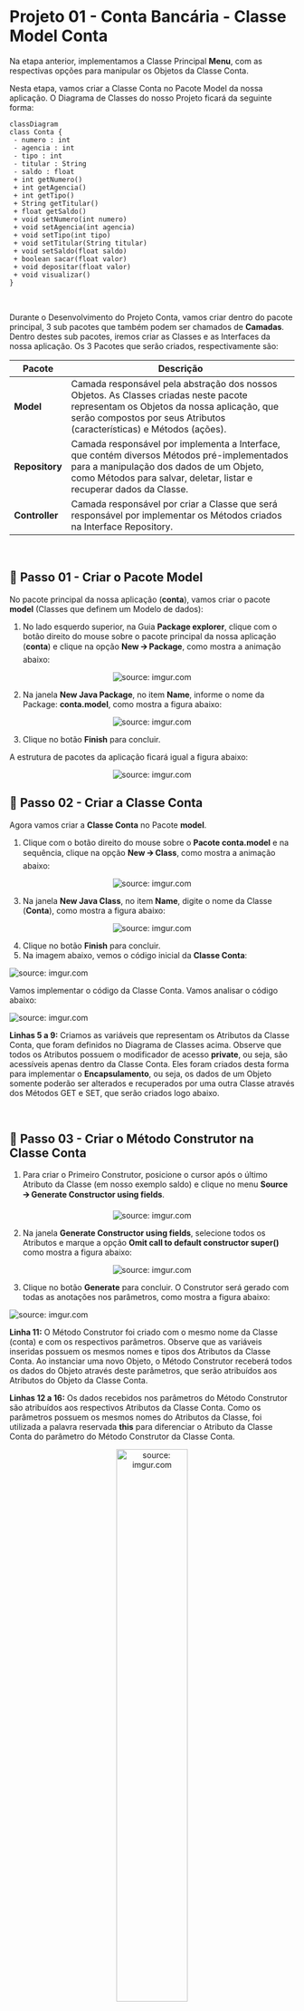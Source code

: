 <h1>Projeto 01 - Conta Bancária - Classe Model Conta</h1>

Na etapa anterior, implementamos a Classe Principal **Menu**, com as respectivas opções para manipular os Objetos da Classe Conta. 

Nesta etapa, vamos criar a Classe Conta no Pacote Model da nossa aplicação. O Diagrama de Classes do nosso Projeto ficará da seguinte forma:

```mermaid
classDiagram
class Conta {
 - numero : int
 - agencia : int
 - tipo : int
 - titular : String
 - saldo : float
 + int getNumero()
 + int getAgencia()
 + int getTipo()
 + String getTitular()
 + float getSaldo()
 + void setNumero(int numero)
 + void setAgencia(int agencia)
 + void setTipo(int tipo)
 + void setTitular(String titular)
 + void setSaldo(float saldo)
 + boolean sacar(float valor)
 + void depositar(float valor)
 + void visualizar()
}

```

<br />

Durante o Desenvolvimento do Projeto Conta, vamos criar dentro do pacote principal, 3 sub pacotes que também podem ser chamados de **Camadas**. Dentro destes sub pacotes, iremos criar as Classes e as Interfaces da nossa aplicação. Os 3 Pacotes que serão criados, respectivamente são:

| Pacote         | Descrição                                                    |
| -------------- | ------------------------------------------------------------ |
| **Model**      | Camada responsável pela abstração dos nossos Objetos. As Classes criadas neste pacote representam os Objetos da nossa aplicação, que serão compostos por seus Atributos (características) e Métodos (ações). |
| **Repository** | Camada responsável por implementa a Interface, que contém diversos Métodos pré-implementados para a manipulação dos dados de um Objeto, como Métodos para salvar, deletar, listar e recuperar dados da Classe. |
| **Controller** | Camada responsável por criar a Classe que será responsável por implementar os Métodos criados na Interface Repository. |

<br />

<h2>👣 Passo 01 - Criar o Pacote Model</h2>

No pacote principal da nossa aplicação (**conta**), vamos criar o pacote **model** (Classes que definem um Modelo de dados):

1. No lado esquerdo superior, na Guia **Package explorer**, clique com o botão direito do mouse sobre o pacote principal da nossa aplicação (**conta**) e clique na opção **New 🡪 Package**, como mostra a animação abaixo:

<div align="center"><img src="https://i.imgur.com/EKIRxAX.gif" title="source: imgur.com" /></div>

2. Na janela **New Java Package**, no item **Name**, informe o nome da Package: **conta.model**, como mostra a figura abaixo:

<div align="center"><img src="https://i.imgur.com/5XqJRGo.png" title="source: imgur.com" /></div>

3. Clique no botão **Finish** para concluir.

A estrutura de pacotes da aplicação ficará igual a figura abaixo:

<div align="center"><img src="https://i.imgur.com/mvgZRon.png" title="source: imgur.com" /></div>

<h2>👣 Passo 02 - Criar a Classe Conta</h2>

Agora vamos criar a **Classe Conta** no Pacote **model**.

1. Clique com o botão direito do mouse sobre o **Pacote conta.model** e na sequência, clique na opção **New 🡪 Class**, como mostra a animação abaixo:

<div align="center"><img src="https://i.imgur.com/XdXxPbI.gif" title="source: imgur.com" /></div>

3. Na janela **New Java Class**, no item **Name**, digite o nome da Classe (**Conta**), como mostra a figura abaixo:

<div align="center"><img src="https://i.imgur.com/gEN5DwO.png" title="source: imgur.com" /></div>

4. Clique no botão **Finish** para concluir.
5. Na imagem abaixo, vemos o código inicial da **Classe Conta**:

 <div align="left"><img src="https://i.imgur.com/fn4mLb7.png" title="source: imgur.com" /></div>


Vamos implementar o código da Classe Conta. Vamos analisar o código abaixo:

 <div align="left"><img src="https://i.imgur.com/cmBe1Pv.png" title="source: imgur.com" /></div>

**Linhas 5 a 9:** Criamos as variáveis que representam os Atributos da Classe Conta, que foram definidos no Diagrama de Classes acima. Observe que todos os Atributos possuem o modificador de acesso **private**, ou seja, são acessíveis apenas dentro da Classe Conta. Eles foram criados desta forma para implementar o **Encapsulamento**, ou seja, os dados de um Objeto somente poderão ser alterados e recuperados por uma outra Classe através dos Métodos GET e SET, que serão criados logo abaixo.

<br />

<h2 >👣 Passo 03 - Criar o Método Construtor na Classe Conta</h2>



1. Para criar o Primeiro Construtor, posicione o cursor após o último Atributo da Classe (em nosso exemplo saldo) e clique no menu **Source 🡪 Generate Constructor using fields**.

<div align="center"><img src="https://i.imgur.com/KdBeY3s.png" title="source: imgur.com" /></div>

2. Na janela **Generate Constructor using fields**, selecione todos os Atributos e marque a opção **Omit call to default constructor super()** como mostra a figura abaixo:

<div align="center"><img src="https://i.imgur.com/OQjnpQh.png" title="source: imgur.com" /></div>

3. Clique no botão **Generate** para concluir. O Construtor será gerado com todas as anotações nos parâmetros, como mostra a figura abaixo:

 <div align="left"><img src="https://i.imgur.com/bacV4NZ.png" title="source: imgur.com" /></div>

**Linha 11:** O Método Construtor foi criado com o mesmo nome da Classe (conta) e com os respectivos parâmetros. Observe que as variáveis inseridas possuem os mesmos nomes e tipos dos Atributos da Classe Conta. Ao instanciar uma novo Objeto, o Método Construtor receberá todos os dados do Objeto através deste parâmetros, que serão atribuídos aos Atributos do Objeto da Classe Conta.

**Linhas 12 a 16:** Os dados recebidos nos parâmetros do Método Construtor são atribuídos aos respectivos Atributos da Classe Conta. Como os parâmetros possuem os mesmos nomes do Atributos da Classe, foi utilizada a palavra reservada **this** para diferenciar o Atributo da Classe Conta do parâmetro do Método Construtor da Classe Conta.

 <div align="center"><img src="https://i.imgur.com/hI8F3Oq.png" title="source: imgur.com" width="50%"/></div>

<br />

<h2>👣 Passo 04 - Criar os Métodos Get e Set</h2>

Depois de criarmos os Atributos e o Método Construtor, precisamos criar os **Métodos Get e Set** para todos os Atributos da Classe Conta. Através destes Métodos, poderemos acessar e modificar os Atributos da Classe Conta a partir de outras Classes e mantermos os nosso Atributos protegidos através do Encapsulamento.

1. Posicione o cursor do mouse após o Método Construtor.
2. No menu **Source**, clique na opção **Generate Getters and Setters...**

<div align="center"><img src="https://i.imgur.com/HwxzH6z.png" title="source: imgur.com" /></div>

3. Na tela **Generate Getters and Setters**, Clique no botão **Select All** para selecionar todos os Atributos e clique no botão **Generate**.

<div align="center"><img src="https://i.imgur.com/97Ng698.png" title="source: imgur.com" /></div>

4. A geração dos Métodos ficará igual a imagem abaixo:

 <div align="left"><img src="https://i.imgur.com/VqX5mfZ.png" title="source: imgur.com" /></div>

Observe que foi criado um Método GET para cada Atributo da Classe Conta e cada um foi assinado com o mesmo tipo de dado do respectivo Atributo, porquê o valor armazenado no Atributo será retornado, através do comando **return**. Se o Atributo é do tipo String, o comando return obrigatoriamente retornará um dado do tipo String, por exemplo, logo o Método também deve ser assinado com o mesmo tipo de dado do Atributo.

Da mesma forma, foi criado um Método SET para cada Atributo da Classe Conta, entretanto todos os Métodos foram assinados como **void** (sem retorno de valor), porquê o valor do Atributo será alterado e o Método não irá retornar nenhum valor. Como o valor do Atributo será modificado, na assinatura de cada Método SET foi adicionado um parâmetro com o mesmo nome e tipo do respectivo Atributo, e a modificação será efetuada através de uma atribuição, onde o Atributo, identificado pela palavra reservada **this**, receberá o valor recebido através do parâmetro do Método.

<br />

<h2>👣 Passo 05 - Criar os Métodos Específicos</h2>

Vamos criar 3 Métodos Específicos na Classe Conta:

1. **Sacar:** Método responsável por efetuar a operação de saque na Conta;
2. **Depositar:** Método responsável por efetuar a operação de depósito na Conta;
3. **Visualizar:** Método responsável por efetuar a operação de visualizar todos os dados da Conta.

 <div align="left"><img src="https://i.imgur.com/f0c20S8.png" title="source: imgur.com" /></div>

**Linha 59:** O Método sacar, do tipo boolean, foi criado contendo o parâmetro **float valor**, que receberá o valor a ser sacado da conta. O parâmetro valor é do tipo float porquê o Atributo saldo é do tipo float.

**Linha 61:** Através do laço condicional if, verifica se o valor do saque é menor do que o saldo disponível na conta. Para obter o saldo atual da conta, foi utilizado o método **getSaldo()**. A palavra reservada **this** foi utilizada para fazer referência ao Objeto que está executando o Método getSaldo().

**Linha 62:** Caso o saldo seja insuficiente, será exibida a mensagem de **Saldo Insuficiente** no console.

**Linha 63:** Como se trata de um Método do tipo boolean, é necessário retornar uma resposta true ou false. Como o saque nesta condição não pode ser efetuada, retornaremos **false**. O comando return tem a função de retornar um valor após o Método finalizar o processamento.

**Linha 66:** Caso a condição anterior seja falsa (o saldo é suficiente), o saque será efetuado. Para atualizar o saldo, foi utilizado o método **setSaldo(float saldo)**. Como parâmetro do Método, foi enviada a operação saldo - valor, onde o saldo atual da conta foi obtido através do método **getSaldo()**. A palavra reservada **this** foi utilizada para fazer referência ao Objeto que está executando o Método getSaldo(). O Método setSaldo(float saldo) irá atualizar o Atributo saldo do Objeto com o resultado da subtração (saldo - valor).

**Linha 67:** Como o saque foi efetuado, retornaremos **true**. 

------

💰 **Exemplo - Saque bem sucedido:**

**Saldo atual:** *R$ 1000.00*

**Valor do Saque:** *R$ 100.00*

*Saldo = 1000.00 - 100.00*

**Saldo atualizado:** *R$ 900.00*

------

💰 **Exemplo - Saque mal sucedido:**

**Saldo atual:** *R$ 1000.00*

**Valor do Saque:** *R$ 2000.00*

*2000.00 é maior do que 1000.00*

**Mensagem:** *Saldo Insuficiente!*

**Saldo atual:** *R$ 1000.00*

------

<br />

 <div align="left"><img src="https://i.imgur.com/NNJ2Fet.png" title="source: imgur.com" /></div>

**Linha 70:** O Método depositar, do tipo void, foi criado contendo o parâmetro **float valor**, que receberá o valor a ser depositado na conta. O parâmetro valor é do tipo float porquê o Atributo saldo é do tipo float. O Método depositar foi definido como void porquê ele não precisa retornar uma confirmação, pois diferente do Método sacar, não é necessário efetuar nenhuma verificação no saldo da conta antes de efetuar o depósito.

**Linha 72:** Para atualizar o saldo, foi utilizado o método **setSaldo(float saldo)**. Como parâmetro do Método, foi enviada a operação saldo + valor, onde o saldo atual da conta foi obtido através do método **getSaldo()**. A palavra reservada **this** foi utilizada para fazer referência ao Objeto que está executando o Método getSaldo(). O Método setSaldo(float saldo) irá atualizar o Atributo saldo do Objeto com o resultado da soma (saldo + valor).

------

💰 **Exemplo - Saque bem sucedido:**

**Saldo atual:** *R$ 1000.00*

**Valor do Depósito:** *R$ 500.00*

*Saldo = 1000.00 + 500.00*

**Saldo atualizado:** *R$ 1500.00*

------

<br />

 <div align="left"><img src="https://i.imgur.com/SZX5Jv6.png" title="source: imgur.com" /></div>

**Linha 76:** O Método visualizar, do tipo void, foi criado sem parâmetros. O Método visualizar foi definido como void porquê ele não precisa retornar uma confirmação, apenas exibir os dados de um Objeto conta no console.

**Linha 78:** Foi criada a variável String, chamada **tipo**, para receber textualmente o tipo da Conta. Como o Atributo tipo armazena um numero inteiro (int), que representa o código do tipo da conta, vamos criar um laço condicional para ao invés de exibir no console o código numérico, vamos exibir uma descrição para o código. 

**Linhas 80 a 87:** Através do laço condicional case, vamos checar se o tipo da conta é 1 ou 2. Caso seja 1, exibe Conta Corrente, caso seja 2 exibe Conta Poupança. Como parâmetro do comando switch, foi passado o Atributo **tipo**. A palavra reservada **this** foi utilizada para fazer referência ao Atributo **tipo**.


| <img src="https://i.imgur.com/RfjtOFi.png" title="source: imgur.com" width="120px"/> | <div align="left">**DICA:** *No parâmetro do comando switch, da mesma forma que foi utilizado o comando this.tipo para selecionar o valor do Atributo tipo do Objeto da Classe Conta, também poderia ter sido utilizado o comando this.getTipo().* </div> |
| ------------------------------------------------------------ | ------------------------------------------------------------ |

**Linhas 89 a 96:** Através do comando de Saída **System.out.println()**, foi construída a exibição dos dados do Objeto Conta no console. Para obter os dados de cada Atributo do Objeto conta, foi utilizada a palavra reservada **this**, para fazer referência ao Objeto que exibirá os dados no console, seguido do nome do Atributo que será exibido em cada linha. Observe que na **linha 94**, foi inserida a variável String **tipo**, contendo a descrição do tipo da conta, ao invés do Atributo tipo, que possui o código numérico do tipo da conta.

O código completo da Classe Conta, você confere abaixo:

```java
package conta.model;

public class Conta {
  
  private int numero;
	private int agencia;
	private int tipo;
	private String titular;
	private float saldo;

	public Conta(int numero, int agencia, int tipo, String titular, float saldo) {
		this.numero = numero;
		this.agencia = agencia;
		this.tipo = tipo;
		this.titular = titular;
		this.saldo = saldo;
	}

	public int getNumero() {
		return numero;
	}

	public void setNumero(int numero) {
		this.numero = numero;
	}

	public int getAgencia() {
		return agencia;
	}

	public void setAgencia(int agencia) {
		this.agencia = agencia;
	}

	public int getTipo() {
		return tipo;
	}

	public void setTipo(int tipo) {
		this.tipo = tipo;
	}

	public String getTitular() {
		return titular;
	}

	public void setTitular(String titular) {
		this.titular = titular;
	}

	public float getSaldo() {
		return saldo;
	}

	public void setSaldo(float saldo) {
		this.saldo = saldo;
	}

	public boolean sacar(float valor) { 
		
		if(this.getSaldo() < valor) {
			System.out.println("\n Saldo Insuficiente!");
			return false;
		}
			
		this.setSaldo(this.getSaldo() - valor);
		return true;
	}

	public void depositar(float valor) {

		this.setSaldo(this.getSaldo() + valor);

	}
	
	public void visualizar() {

		String tipo = "";
		
		switch(this.tipo) {
		case 1:
			tipo = "Conta Corrente";
		break;
		case 2:
			tipo = "Conta Poupança";
		break;
		}
		
		System.out.println("\n\n***********************************************************");
		System.out.println("Dados da Conta:");
		System.out.println("***********************************************************");
		System.out.println("Numero da Conta: " + this.numero);
		System.out.println("Agência: " + this.agencia);
		System.out.println("Tipo da Conta: " + tipo);
		System.out.println("Titular: " + this.titular);
		System.out.println("Saldo: " + this.saldo);

	}
  
}
```

<br />

<div align="left"><img src="https://i.imgur.com/JACNZiR.png" title="source: imgur.com" width="25px"/> <a href="https://github.com/rafaelq80/conta_bancaria_java/blob/03_Model_Conta/src/conta/model/Conta.java" target="_blank"><b>Código fonte: Conta.java</b></a>

<br />

<h2>👣 Passo 06 - Atualizar a Classe Menu</h2>

Neste passo, vamos atualizar o código da Classe Menu adicionando algumas linhas para testar a Classe Conta. Vamos analisar as alterações no código abaixo:

 <div align="left"><img src="https://i.imgur.com/mYXdDXG.png" title="source: imgur.com" /></div>

**Linha 4:** Através do comando import, a Classe Conta foi importada na Classe Menu.

**Linha 12:** Foi instanciado o Objeto c1, da Classe Conta, através do Método Construtor. Para chamar o Método Construtor, foi utilizada a palavra reservada **new**.

**Linha 13:** O Objeto c1, da Classe Conta, chama o Método visualizar(), que exibirá no console todos os dados do Objeto.

**Linha 14:** O Objeto c1, da Classe Conta, chama o Método sacar(), que tentará fazer um saque na conta. Como o valor passado é maior que o saldo, o saque não será efetuado e será exibida a mensagem: **Saldo Insuficiente!**.

**Linha 15:** O Objeto c1, da Classe Conta, chama novamente o Método visualizar(), para confirmar que o valor do saldo não foi alterado.

**Linha 16:** O Objeto c1, da Classe Conta, chama o Método depositar(), que fará um depósito na conta.

**Linha 17:** O Objeto c1, da Classe Conta, chama novamente o Método visualizar(), para confirmar que o valor do saldo foi alterado.

Execute o projeto clicando no botão <img src="https://i.imgur.com/t28CIT4.png" title="source: imgur.com" width="4%"/>**Run**. 

O resultado, você confere abaixo:

```bash
*********************************************************************
Dados da Conta:
*********************************************************************
Numero da Conta: 1
Agência: 123
Tipo da Conta: Conta Corrente
Titular: Adriana
Saldo: 10000.0

 Saldo Insuficiente!


*********************************************************************
Dados da Conta:
*********************************************************************
Numero da Conta: 1
Agência: 123
Tipo da Conta: Conta Corrente
Titular: Adriana
Saldo: 10000.0


*********************************************************************
Dados da Conta:
*********************************************************************
Numero da Conta: 1
Agência: 123
Tipo da Conta: Conta Corrente
Titular: Adriana
Saldo: 15000.0

menu...
```

| <img src="https://i.imgur.com/vVDBDG0.png" title="source: imgur.com" width="200px"/> | <div align="left"> **ALERTA DE BSM:** *Mantenha a Atenção aos Detalhes ao executar o projeto. Observe que as linhas acima, serão exibidas antes do Menu, logo você precisará rolar a tela do Console para cima, para visualizar os testes com a Classe Conta.* </div> |
| ------------------------------------------------------------ | ------------------------------------------------------------ |

O código completo da Classe Menu, você confere abaixo:

```java
package conta;

import java.util.Scanner;
import conta.model.Conta;
import conta.util.Cores;

public class Menu {

	public static void main(String[] args) {
		
		// Teste da Classe Conta
		Conta c1 = new Conta(1, 123, 1, "Adriana", 10000.0f);
		c1.visualizar();
		c1.sacar(12000.0f);
		c1.visualizar();
		c1.depositar(5000.0f);
		c1.visualizar();

		Scanner leia = new Scanner(System.in);

		int opcao;

		while (true) {

			System.out.println(Cores.TEXT_YELLOW + Cores.ANSI_BLACK_BACKGROUND
					+ "*****************************************************");
			System.out.println("                           ");
			System.out.println("        BANCO DO BRAZIL COM Z        ");
			System.out.println("                           ");
			System.out.println("*****************************************************");
			System.out.println("                           ");
			System.out.println("      1 - Criar Conta             ");
			System.out.println("      2 - Listar todas as Contas        ");
			System.out.println("      3 - Buscar Conta por Numero       ");
			System.out.println("      4 - Atualizar Dados da Conta       ");
			System.out.println("      5 - Apagar Conta             ");
			System.out.println("      6 - Sacar                ");
			System.out.println("      7 - Depositar              ");
			System.out.println("      8 - Transferir valores entre Contas   ");
			System.out.println("      9 - Sair                 ");
			System.out.println("                           ");
			System.out.println("*****************************************************");
			System.out.println("Entre com a opção desejada:             ");
			System.out.println("                           " + Cores.TEXT_RESET);

			opcao = leia.nextInt();

			if (opcao == 9) {
				System.out.println(Cores.TEXT_WHITE_BOLD + "\nBanco do Brazil com Z - O seu Futuro começa aqui!");
				leia.close();
				System.exit(0);
			}

			switch (opcao) {
			case 1:
				System.out.println(Cores.TEXT_WHITE_BOLD + "Criar Conta Corrente\n\n");

				break;
			case 2:
				System.out.println(Cores.TEXT_WHITE_BOLD + "Listar todas as Contas\n\n");

				break;
			case 3:
				System.out.println(Cores.TEXT_WHITE_BOLD + "Consultar dados da Conta - por número\n\n");

				break;
			case 4:
				System.out.println(Cores.TEXT_WHITE_BOLD + "Atualizar dados da Conta\n\n");

				break;
			case 5:
				System.out.println(Cores.TEXT_WHITE_BOLD + "Apagar a Conta\n\n");

				break;
			case 6:
				System.out.println(Cores.TEXT_WHITE_BOLD + "Saque\n\n");

				break;
			case 7:
				System.out.println(Cores.TEXT_WHITE_BOLD + "Depósito\n\n");

				break;
			case 8:
				System.out.println(Cores.TEXT_WHITE_BOLD + "Transferência entre Contas\n\n");

				break;
			default:
				System.out.println(Cores.TEXT_RED_BOLD + "\nOpção Inválida!\n");
				break;
			}
		}

	}

}

```

<br />

<div align="left"><img src="https://i.imgur.com/JACNZiR.png" title="source: imgur.com" width="25px"/> <a href="https://github.com/rafaelq80/conta_bancaria_java/blob/03_Model_Conta/src/conta/Menu.java" target="_blank"><b>Código fonte: Menu.java</b></a>

<br />

<div align="left"><img src="https://i.imgur.com/JACNZiR.png" title="source: imgur.com" width="25px"/> <a href="https://github.com/rafaelq80/conta_bancaria_java/tree/03_Model_Conta" target="_blank"><b>Código fonte: Projeto Conta Bancária</b></a>

<br /><br />

<div align="left"><a href="README.md"><img src="https://i.imgur.com/XMgF3gl.png" title="source: imgur.com" width="3%"/>Voltar</a></div>